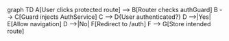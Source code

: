 graph TD
    A[User clicks protected route] --> B[Router checks authGuard]
    B --> C[Guard injects AuthService]
    C --> D{User authenticated?}
    D -->|Yes| E[Allow navigation]
    D -->|No| F[Redirect to /auth]
    F --> G[Store intended route]

